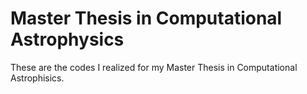 # Master Thesis in Computational Astrophysics
These are the codes I realized for my Master Thesis in Computational Astrophisics.
